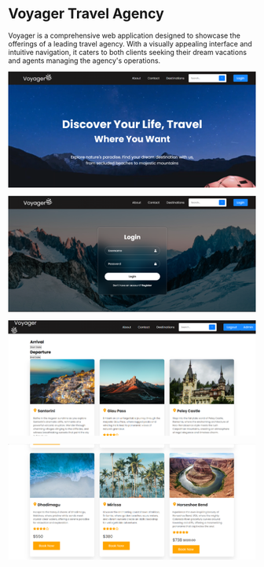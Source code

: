 # Voyager Travel Agency

Voyager is a comprehensive web application designed to showcase the offerings of a leading travel agency. With a visually appealing interface and intuitive navigation, it caters to both clients seeking their dream vacations and agents managing the agency's operations.

![home](./frontend/frontend-app/public/home.png)

![login](./frontend/frontend-app/public/login.png)

![destinations1](./frontend/frontend-app/public/destinations1.png)

![destinations2](./frontend/frontend-app/public/destinations2.png)
